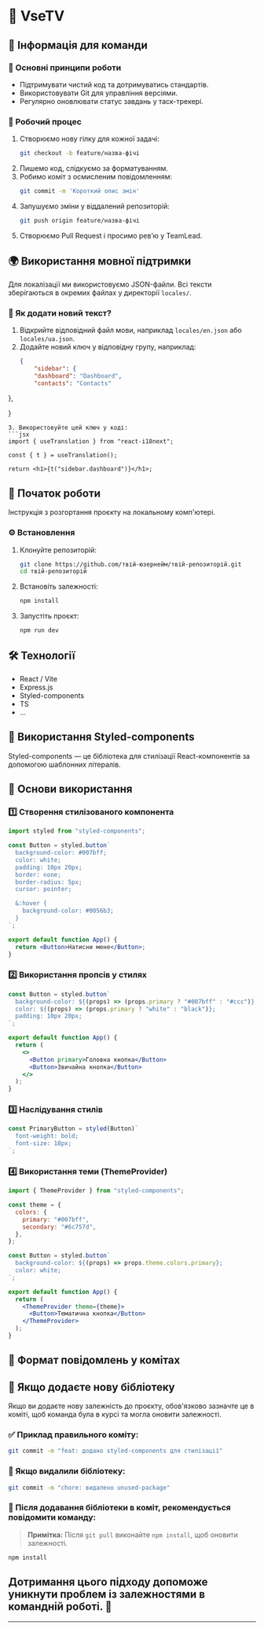 # 📌 VseTV

## 👥 Інформація для команди

### 📌 Основні принципи роботи
- Підтримувати чистий код та дотримуватись стандартів.
- Використовувати Git для управління версіями.
- Регулярно оновлювати статус завдань у таск-трекері.

### 🔧 Робочий процес
1. Створюємо нову гілку для кожної задачі:
   ```bash
   git checkout -b feature/назва-фічі
   ```
2. Пишемо код, слідкуємо за форматуванням.
3. Робимо коміт з осмисленим повідомленням:
   ```bash
   git commit -m 'Короткий опис змін'
   ```
4. Запушуємо зміни у віддалений репозиторій:
   ```bash
   git push origin feature/назва-фічі
   ```
5. Створюємо Pull Request і просимо рев’ю у TeamLead.

## 🌍 Використання мовної підтримки

Для локалізації ми використовуємо JSON-файли. Всі тексти зберігаються в окремих файлах у директорії `locales/`.

### 🔹 Як додати новий текст?
1. Відкрийте відповідний файл мови, наприклад `locales/en.json` або `locales/ua.json`.
2. Додайте новий ключ у відповідну групу, наприклад:
   ```json
   {
       "sidebar": {
       "dashboard": "Dashboard",
       "contacts": "Contacts"
  },
     
   }
   ```
3. Використовуйте цей ключ у коді:
   ```jsx
   import { useTranslation } from "react-i18next";
   
   const { t } = useTranslation();
   
   return <h1>{t("sidebar.dashboard")}</h1>;
   ```

## 🚀 Початок роботи

Інструкція з розгортання проєкту на локальному комп'ютері.

### ⚙️ Встановлення

1. Клонуйте репозиторій:
   ```bash
   git clone https://github.com/твій-юзернейм/твій-репозиторій.git
   cd твій-репозиторій
   ```
2. Встановіть залежності:
   ```bash
   npm install
   ```
3. Запустіть проєкт:
   ```bash
   npm run dev
   ```


## 🛠 Технології

- React / Vite
- Express.js
- Styled-components
- TS
- ...

## 🎨 Використання Styled-components

Styled-components — це бібліотека для стилізації React-компонентів за допомогою шаблонних літералів.


## 🔹 Основи використання

### 1️⃣ Створення стилізованого компонента
```jsx
import styled from "styled-components";

const Button = styled.button`
  background-color: #007bff;
  color: white;
  padding: 10px 20px;
  border: none;
  border-radius: 5px;
  cursor: pointer;

  &:hover {
    background-color: #0056b3;
  }
`;

export default function App() {
  return <Button>Натисни мене</Button>;
}
```

### 2️⃣ Використання пропсів у стилях

```jsx
const Button = styled.button`
  background-color: ${(props) => (props.primary ? "#007bff" : "#ccc")};
  color: ${(props) => (props.primary ? "white" : "black")};
  padding: 10px 20px;
`;

export default function App() {
  return (
    <>
      <Button primary>Головна кнопка</Button>
      <Button>Звичайна кнопка</Button>
    </>
  );
}
```

### 3️⃣ Наслідування стилів
```jsx
const PrimaryButton = styled(Button)`
  font-weight: bold;
  font-size: 18px;
`;
```

### 4️⃣ Використання теми (ThemeProvider)
```jsx
import { ThemeProvider } from "styled-components";

const theme = {
  colors: {
    primary: "#007bff",
    secondary: "#6c757d",
  },
};

const Button = styled.button`
  background-color: ${(props) => props.theme.colors.primary};
  color: white;
`;

export default function App() {
  return (
    <ThemeProvider theme={theme}>
      <Button>Тематична кнопка</Button>
    </ThemeProvider>
  );
}
```
## 📌 Формат повідомлень у комітах

## 🔹 Якщо додаєте нову бібліотеку
Якщо ви додаєте нову залежність до проєкту, обов'язково зазначте це в коміті, щоб команда була в курсі та могла оновити залежності.

### ✅ Приклад правильного коміту:

```bash
git commit -m "feat: додано styled-components для стилізації"
```

### 🔄 Якщо видалили бібліотеку:
```bash
git commit -m "chore: видалено unused-package"
```

### 🔽 Після додавання бібліотеки в коміт, рекомендується повідомити команду:
> **Примітка:** Після `git pull` виконайте `npm install`, щоб оновити залежності.

```bash
npm install
```
Дотримання цього підходу допоможе уникнути проблем із залежностями в командній роботі. 🚀
---
---
